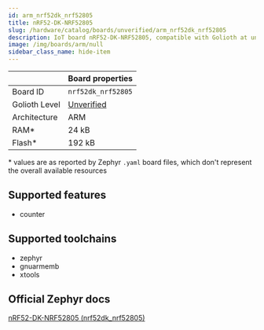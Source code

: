 ```yaml
---
id: arm_nrf52dk_nrf52805
title: nRF52-DK-NRF52805
slug: /hardware/catalog/boards/unverified/arm_nrf52dk_nrf52805
description: IoT board nRF52-DK-NRF52805, compatible with Golioth at unverified level.
image: /img/boards/arm/null
sidebar_class_name: hide-item
---
```


[//]: # (This is an auto-generated file, do not edit! Changes to it will be lost upon re-generation)



|                | Board properties     |
| -------------  | -------------------- |
| Board ID       | `nrf52dk_nrf52805` |
| Golioth Level  | [Unverified](/hardware#unverified-boards) |
| Architecture   | ARM |
| RAM*           | 24 kB |
| Flash*         | 192 kB |

\* values are as reported by Zephyr `.yaml` board files, which don't represent the overall available resources



## Supported features

* counter

## Supported toolchains

* zephyr
* gnuarmemb
* xtools

## Official Zephyr docs

[nRF52-DK-NRF52805 (nrf52dk_nrf52805)](https://docs.zephyrproject.org/latest/boards/arm/nrf52dk_nrf52805/doc/index.html)
